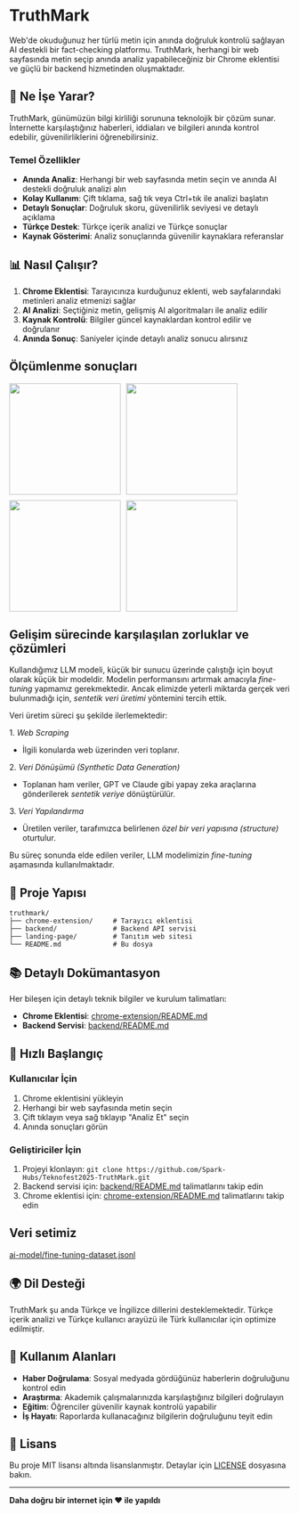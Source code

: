 # TruthMark

Web'de okuduğunuz her türlü metin için anında doğruluk kontrolü sağlayan AI destekli bir fact-checking platformu. TruthMark, herhangi bir web sayfasında metin seçip anında analiz yapabileceğiniz bir Chrome eklentisi ve güçlü bir backend hizmetinden oluşmaktadır.

## 🎯 Ne İşe Yarar?

TruthMark, günümüzün bilgi kirliliği sorununa teknolojik bir çözüm sunar. İnternette karşılaştığınız haberleri, iddiaları ve bilgileri anında kontrol edebilir, güvenilirliklerini öğrenebilirsiniz.

### Temel Özellikler

- **Anında Analiz**: Herhangi bir web sayfasında metin seçin ve anında AI destekli doğruluk analizi alın
- **Kolay Kullanım**: Çift tıklama, sağ tık veya Ctrl+tık ile analizi başlatın
- **Detaylı Sonuçlar**: Doğruluk skoru, güvenilirlik seviyesi ve detaylı açıklama
- **Türkçe Destek**: Türkçe içerik analizi ve Türkçe sonuçlar
- **Kaynak Gösterimi**: Analiz sonuçlarında güvenilir kaynaklara referanslar

## 📊 Nasıl Çalışır?

1. **Chrome Eklentisi**: Tarayıcınıza kurduğunuz eklenti, web sayfalarındaki metinleri analiz etmenizi sağlar
2. **AI Analizi**: Seçtiğiniz metin, gelişmiş AI algoritmaları ile analiz edilir
3. **Kaynak Kontrolü**: Bilgiler güncel kaynaklardan kontrol edilir ve doğrulanır
4. **Anında Sonuç**: Saniyeler içinde detaylı analiz sonucu alırsınız

## Ölçümlenme sonuçları

<div style="display: flex; flex-wrap: wrap; gap: 10px;">
  <img src="https://github.com/user-attachments/assets/95d60ede-4b83-4f88-9af8-b6d9a849eb10" width="200"/>
  <img src="https://github.com/user-attachments/assets/8da92acd-ab7e-4d2f-9b62-dc8ae5e3b596" width="200"/>
  <img src="https://github.com/user-attachments/assets/aed2c034-ab82-4068-aa04-8ab890bf2af7" width="200"/>
  <img src="https://github.com/user-attachments/assets/50937ecd-e91f-49f1-baaa-8661436f3824" width="200"/>
</div>

## Gelişim sürecinde karşılaşılan zorluklar ve çözümleri

Kullandığımız LLM modeli, küçük bir sunucu üzerinde çalıştığı için boyut olarak küçük bir modeldir.
Modelin performansını artırmak amacıyla _fine-tuning_ yapmamız gerekmektedir.
Ancak elimizde yeterli miktarda gerçek veri bulunmadığı için, _sentetik veri üretimi_ yöntemini tercih ettik.

Veri üretim süreci şu şekilde ilerlemektedir:

1.⁠ ⁠*Web Scraping*

- İlgili konularda web üzerinden veri toplanır.

2.⁠ ⁠*Veri Dönüşümü (Synthetic Data Generation)*

- Toplanan ham veriler, GPT ve Claude gibi yapay zeka araçlarına gönderilerek _sentetik veriye_ dönüştürülür.

3.⁠ ⁠*Veri Yapılandırma*

- Üretilen veriler, tarafımızca belirlenen _özel bir veri yapısına (structure)_ oturtulur.

Bu süreç sonunda elde edilen veriler, LLM modelimizin _fine-tuning_ aşamasında kullanılmaktadır.

## 📁 Proje Yapısı

```
truthmark/
├── chrome-extension/     # Tarayıcı eklentisi
├── backend/              # Backend API servisi
├── landing-page/         # Tanıtım web sitesi
└── README.md             # Bu dosya
```

## 📚 Detaylı Dokümantasyon

Her bileşen için detaylı teknik bilgiler ve kurulum talimatları:

- **Chrome Eklentisi**: [chrome-extension/README.md](chrome-extension/README.md)
- **Backend Servisi**: [backend/README.md](backend/README.md)

## 🚀 Hızlı Başlangıç

### Kullanıcılar İçin

1. Chrome eklentisini yükleyin
2. Herhangi bir web sayfasında metin seçin
3. Çift tıklayın veya sağ tıklayıp "Analiz Et" seçin
4. Anında sonuçları görün

### Geliştiriciler İçin

1. Projeyi klonlayın: `git clone https://github.com/Spark-Hubs/Teknofest2025-TruthMark.git`
2. Backend servisi için: [backend/README.md](backend/README.md) talimatlarını takip edin
3. Chrome eklentisi için: [chrome-extension/README.md](chrome-extension/README.md) talimatlarını takip edin

## Veri setimiz

[ai-model/fine-tuning-dataset.jsonl](ai-model/fine-tuning-dataset.jsonl)

## 🌍 Dil Desteği

TruthMark şu anda Türkçe ve İngilizce dillerini desteklemektedir. Türkçe içerik analizi ve Türkçe kullanıcı arayüzü ile Türk kullanıcılar için optimize edilmiştir.

## 🎯 Kullanım Alanları

- **Haber Doğrulama**: Sosyal medyada gördüğünüz haberlerin doğruluğunu kontrol edin
- **Araştırma**: Akademik çalışmalarınızda karşılaştığınız bilgileri doğrulayın
- **Eğitim**: Öğrenciler güvenilir kaynak kontrolü yapabilir
- **İş Hayatı**: Raporlarda kullanacağınız bilgilerin doğruluğunu teyit edin

## 📄 Lisans

Bu proje MIT lisansı altında lisanslanmıştır. Detaylar için [LICENSE](LICENSE) dosyasına bakın.

---

**Daha doğru bir internet için ❤️ ile yapıldı**
